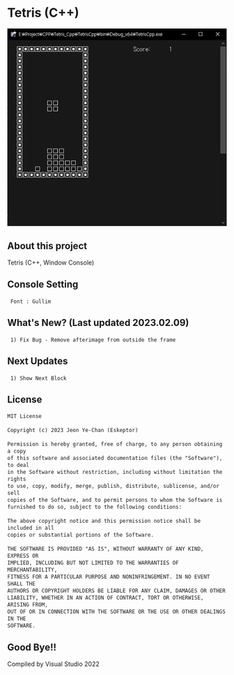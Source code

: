 # Tetris (C++)
![homepage](./ScreenShot/ScreenShot01.png)
## About this project
Tetris (C++, Window Console)
## Console Setting
```
 Font : Gullim
```
## What's New? (Last updated 2023.02.09)
```
 1) Fix Bug - Remove afterimage from outside the frame
```
## Next Updates
```
 1) Show Next Block
```
## License
```
MIT License

Copyright (c) 2023 Jeon Ye-Chan (Eskeptor)

Permission is hereby granted, free of charge, to any person obtaining a copy
of this software and associated documentation files (the "Software"), to deal
in the Software without restriction, including without limitation the rights
to use, copy, modify, merge, publish, distribute, sublicense, and/or sell
copies of the Software, and to permit persons to whom the Software is
furnished to do so, subject to the following conditions:

The above copyright notice and this permission notice shall be included in all
copies or substantial portions of the Software.

THE SOFTWARE IS PROVIDED "AS IS", WITHOUT WARRANTY OF ANY KIND, EXPRESS OR
IMPLIED, INCLUDING BUT NOT LIMITED TO THE WARRANTIES OF MERCHANTABILITY,
FITNESS FOR A PARTICULAR PURPOSE AND NONINFRINGEMENT. IN NO EVENT SHALL THE
AUTHORS OR COPYRIGHT HOLDERS BE LIABLE FOR ANY CLAIM, DAMAGES OR OTHER
LIABILITY, WHETHER IN AN ACTION OF CONTRACT, TORT OR OTHERWISE, ARISING FROM,
OUT OF OR IN CONNECTION WITH THE SOFTWARE OR THE USE OR OTHER DEALINGS IN THE
SOFTWARE.
```
## Good Bye!!
Compiled by Visual Studio 2022